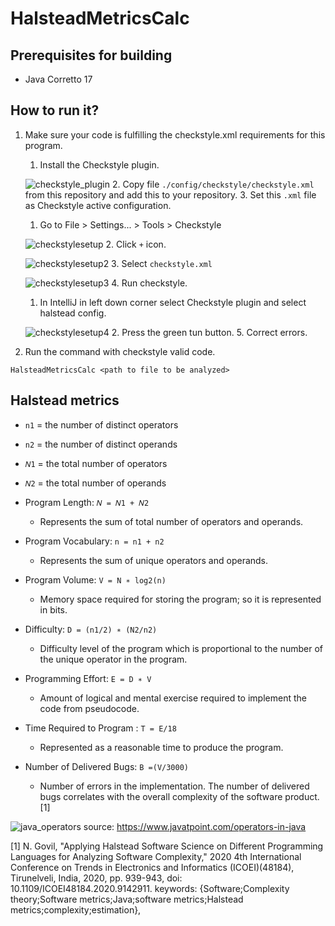 # HalsteadMetricsCalc

## Prerequisites for building
- Java Corretto 17

## How to run it?
1. Make sure your code is fulfilling the checkstyle.xml requirements for this program.
   1. Install the Checkstyle plugin.
   
   ![checkstyle_plugin](./images/readme/checkstyleplugin.png)
   2. Copy file `./config/checkstyle/checkstyle.xml` from this repository and add this to your repository.
   3. Set this `.xml` file as Checkstyle active configuration. 
      1. Go to File > Settings... > Tools > Checkstyle
      
      ![checkstylesetup](./images/readme/checkstylesetup.png)
      2. Click `+` icon.
      
      ![checkstylesetup2](./images/readme/checkstylesetup2.png)
      3. Select `checkstyle.xml`
      
      ![checkstylesetup3](./images/readme/checkstylesetup3.png)
   4. Run checkstyle.
      1. In IntelliJ in left down corner select Checkstyle plugin and select halstead config.
      
      ![checkstylesetup4](./images/readme/checkstylesetup4.png)
      2. Press the green tun button.
   5. Correct errors.
2. Run the command with checkstyle valid code.
```
HalsteadMetricsCalc <path to file to be analyzed>
```

## Halstead metrics

- `n1` = the number of distinct operators 
- `n2` = the number of distinct operands 
- `𝑁1` = the total number of operators
- `𝑁2` = the total number of operands


- Program Length: `𝑁 = 𝑁1 + 𝑁2`
  - Represents the sum of total number of operators and operands.


- Program Vocabulary: `n = n1 + n2`
  - Represents the sum of unique operators and operands.


- Program Volume: `V = N ∗ log2(n)`
  - Memory space required for storing the program; so it is represented in bits.


- Difficulty: `D = (n1/2) ∗ (N2/n2)`
  - Difficulty level of the program which is proportional to the number of the unique operator in the program.


- Programming Effort: `E = D ∗ V`
  - Amount of logical and mental exercise required to implement the code from pseudocode.


- Time Required to Program : `T = E/18` 
  - Represented as a reasonable time to produce the program.


- Number of Delivered Bugs: `B =(V/3000)`
  - Number of errors in the implementation. The number of delivered bugs correlates with the overall complexity of the software product. [1]


![java_operators](./images/readme/java_operators.png)
source: https://www.javatpoint.com/operators-in-java

[1] N. Govil, "Applying Halstead Software Science on Different Programming Languages for Analyzing Software Complexity," 2020 4th International Conference on Trends in Electronics and Informatics (ICOEI)(48184), Tirunelveli, India, 2020, pp. 939-943, doi: 10.1109/ICOEI48184.2020.9142911.
keywords: {Software;Complexity theory;Software metrics;Java;software metrics;Halstead metrics;complexity;estimation},